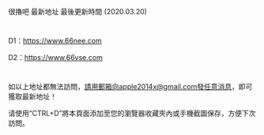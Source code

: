 很擼吧 最新地址 最後更新時間 (2020.03.20)
# 

D1：https://www.66nee.com

D2：https://www.66vse.com

# 
如以上地址都無法訪問，請用郵箱向apple2014x@gmail.com發任意消息，即可獲取最新地址！

请使用“CTRL+D”將本頁面添加至您的瀏覽器收藏夾內或手機截圖保存，方便下次訪問。
